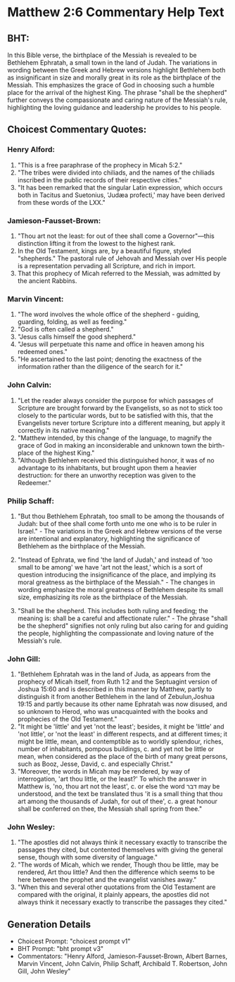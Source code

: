 # Matthew 2:6 Commentary Help Text

## BHT:
In this Bible verse, the birthplace of the Messiah is revealed to be Bethlehem Ephratah, a small town in the land of Judah. The variations in wording between the Greek and Hebrew versions highlight Bethlehem both as insignificant in size and morally great in its role as the birthplace of the Messiah. This emphasizes the grace of God in choosing such a humble place for the arrival of the highest King. The phrase "shall be the shepherd" further conveys the compassionate and caring nature of the Messiah's rule, highlighting the loving guidance and leadership he provides to his people.

## Choicest Commentary Quotes:
### Henry Alford:
1. "This is a free paraphrase of the prophecy in Micah 5:2."
2. "The tribes were divided into chiliads, and the names of the chiliads inscribed in the public records of their respective cities."
3. "It has been remarked that the singular Latin expression, which occurs both in Tacitus and Suetonius, 'Judæa profecti,' may have been derived from these words of the LXX."

### Jamieson-Fausset-Brown:
1. "Thou art not the least: for out of thee shall come a Governor"—this distinction lifting it from the lowest to the highest rank.
2. In the Old Testament, kings are, by a beautiful figure, styled "shepherds." The pastoral rule of Jehovah and Messiah over His people is a representation pervading all Scripture, and rich in import.
3. That this prophecy of Micah referred to the Messiah, was admitted by the ancient Rabbins.

### Marvin Vincent:
1. "The word involves the whole office of the shepherd - guiding, guarding, folding, as well as feeding."
2. "God is often called a shepherd."
3. "Jesus calls himself the good shepherd."
4. "Jesus will perpetuate this name and office in heaven among his redeemed ones."
5. "He ascertained to the last point; denoting the exactness of the information rather than the diligence of the search for it."

### John Calvin:
1. "Let the reader always consider the purpose for which passages of Scripture are brought forward by the Evangelists, so as not to stick too closely to the particular words, but to be satisfied with this, that the Evangelists never torture Scripture into a different meaning, but apply it correctly in its native meaning."
2. "Matthew intended, by this change of the language, to magnify the grace of God in making an inconsiderable and unknown town the birth-place of the highest King."
3. "Although Bethlehem received this distinguished honor, it was of no advantage to its inhabitants, but brought upon them a heavier destruction: for there an unworthy reception was given to the Redeemer."

### Philip Schaff:
1. "But thou Bethlehem Ephratah, too small to be among the thousands of Judah: but of thee shall come forth unto me one who is to be ruler in Israel." - The variations in the Greek and Hebrew versions of the verse are intentional and explanatory, highlighting the significance of Bethlehem as the birthplace of the Messiah.

2. "Instead of Ephrata, we find 'the land of Judah,' and instead of 'too small to be among' we have 'art not the least,' which is a sort of question introducing the insignificance of the place, and implying its moral greatness as the birthplace of the Messiah." - The changes in wording emphasize the moral greatness of Bethlehem despite its small size, emphasizing its role as the birthplace of the Messiah.

3. "Shall be the shepherd. This includes both ruling and feeding; the meaning is: shall be a careful and affectionate ruler." - The phrase "shall be the shepherd" signifies not only ruling but also caring for and guiding the people, highlighting the compassionate and loving nature of the Messiah's rule.

### John Gill:
1. "Bethlehem Ephratah was in the land of Juda, as appears from the prophecy of Micah itself, from Ruth 1:2 and the Septuagint version of Joshua 15:60 and is described in this manner by Matthew, partly to distinguish it from another Bethlehem in the land of Zebulun,Joshua 19:15 and partly because its other name Ephratah was now disused, and so unknown to Herod, who was unacquainted with the books and prophecies of the Old Testament."
2. "It might be 'little' and yet 'not the least'; besides, it might be 'little' and 'not little', or 'not the least' in different respects, and at different times; it might be little, mean, and contemptible as to worldly splendour, riches, number of inhabitants, pompous buildings, c. and yet not be little or mean, when considered as the place of the birth of many great persons, such as Booz, Jesse, David, c. and especially Christ."
3. "Moreover, the words in Micah may be rendered, by way of interrogation, 'art thou little, or the least?' To which the answer in Matthew is, 'no, thou art not the least', c. or else the word דבר may be understood, and the text be translated thus 'it is a small thing that thou art among the thousands of Judah, for out of thee', c. a great honour shall be conferred on thee, the Messiah shall spring from thee."

### John Wesley:
1. "The apostles did not always think it necessary exactly to transcribe the passages they cited, but contented themselves with giving the general sense, though with some diversity of language."
2. "The words of Micah, which we render, Though thou be little, may be rendered, Art thou little? And then the difference which seems to be here between the prophet and the evangelist vanishes away."
3. "When this and several other quotations from the Old Testament are compared with the original, it plainly appears, the apostles did not always think it necessary exactly to transcribe the passages they cited."


## Generation Details
- Choicest Prompt: "choicest prompt v1"
- BHT Prompt: "bht prompt v3"
- Commentators: "Henry Alford, Jamieson-Fausset-Brown, Albert Barnes, Marvin Vincent, John Calvin, Philip Schaff, Archibald T. Robertson, John Gill, John Wesley"
